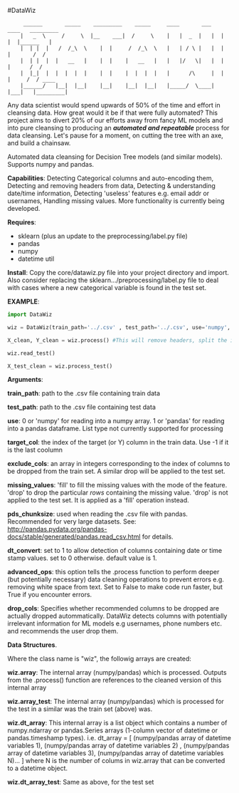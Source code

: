 #DataWiz

         ______       _____    _________    _____     ____       ___    ____   _________
        |   _  \     /     \  |__    ___|  /     \    |   |  _  |   |  |   |  |______   |
        |  | |  |   /  /_\  \    |  |     /  /_\  \   |   | / \ |   |  |   |       /  /
        |  | |  |  |   __   |    |  |    |   __   |   |   |/   \|   |  |   |      /  /
        |  |_|  |  |  |  |  |    |  |    |  |  |  |   |      /\     |  |   |     /  / ____   
        |______/   |__|  |__|    |__|    |__|  |__|   |_____/  \____|  |___|   |_________|


Any data scientist would spend upwards of 50% of the time and effort in cleansing data. How great would it be if that were fully automated? This project aims to divert 20% of our efforts away from fancy ML models and into pure cleansing to producing an ***automated and repeatable*** process for data cleansing. Let's pause for a moment, on cutting the tree with an axe, and build a chainsaw.

Automated data cleansing for Decision Tree models (and similar models). Supports numpy and pandas.

**Capabilities**: Detecting Categorical columns and auto-encoding them, Detecting and removing headers from data, Detecting & understanding date/time information, Detecting 'useless' features e.g. email addr or usernames, Handling missing values. More functionality is currently being developed.

**Requires**: 

 - sklearn (plus an update to the preprocessing/label.py file) 
 -  pandas 
 - numpy
 - datetime util

**Install**: Copy the core/datawiz.py file into your project directory and import. Also consider replacing the sklearn.../preprocessing/label.py file to deal with cases where a new categorical variable is found in the test set.

**EXAMPLE**:
```python
import DataWiz

wiz = DataWiz(train_path='../.csv' , test_path='../.csv', use='numpy', target_col=-1, exclude_cols=[1,2,3], missing_values='fill', pds_chunksize=0)

X_clean, Y_clean = wiz.process() #This will remove headers, split the input and target columns, determine useless features e.g. id or # email, and drop amy columns specified in the "exclude_cols" argument of the class instantiation.

wiz.read_test()

X_test_clean = wiz.process_test()
```

**Arguments**:

**train_path**: path to the .csv file containing train data

**test_path**: path to the .csv file containing test data

**use**: 0 or 'numpy' for reading into a numpy array. 1 or 'pandas' for reading into a pandas dataframe. List type not currently supported for processing

**target_col**: the index of the target (or Y) column in the train data. Use -1 if it is the last coolumn

**exclude_cols**: an array in integers corresponding to the index of columns to be dropped from the train set. A similar drop will be applied to the test set.

**missing_values**: 'fill' to fill the missing values with the mode of the feature. 'drop' to drop the particular *rows* containing the missing value.  'drop' is not applied to the test set. It is applied as a 'fill' operation instead.

**pds_chunksize**: used when reading the .csv file with pandas. Recommended for very large datasets. See: http://pandas.pydata.org/pandas-docs/stable/generated/pandas.read_csv.html     for details.

**dt_convert**: set to 1 to allow detection of columns containing date or time stamp values. set to 0 otherwise. default value is 1.

**advanced_ops**: this option tells the .process function to perform deeper (but potentially necessary)  data cleaning operations to prevent errors e.g. removing white space from text. Set to False to make code run faster, but True if you encounter errors.

**drop_cols**: Specifies whether recommended columns to be dropped are actually dropped autommatically. DataWiz detects columns with potentially irrelevant information for ML models e.g usernames, phone numbers etc. and recommends the user drop them.

**Data Structures**.

Where the class name is "wiz", the followig arrays are created:

**wiz.array**: The internal array (numpy/pandas) which is processed. Outputs from the .process() function are references to the cleaned version of this internal array

**wiz.array_test**: The internal array (numpy/pandas) which is processed for the test in a similar was the train set (above) was.

**wiz.dt_array**: This internal array is a list object which contains a number of numpy.ndarray or pandas.Series arrays (1-column vector of datetime or pandas.timeshamp types). i.e. dt_array = [ (numpy/pandas array of datetime variables 1), (numpy/pandas array of datetime variables 2) , (numpy/pandas array of datetime variables 3), (numpy/pandas array of datetime variables N)... ] where N is the number of colums in wiz.array that can be converted to a datetime object.

**wiz.dt_array_test**: Same as above, for the test set

